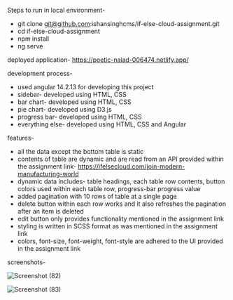 Steps to run in local environment-
* git clone git@github.com:ishansinghcms/if-else-cloud-assignment.git
* cd if-else-cloud-assignment
* npm install
* ng serve

deployed application- https://poetic-naiad-006474.netlify.app/

development process-
* used angular 14.2.13 for developing this project
* sidebar- developed using HTML, CSS
* bar chart- developed using HTML, CSS
* pie chart- developed using D3.js
* progress bar- developed using HTML, CSS
* everything else- developed using HTML, CSS and Angular

features-
* all the data except the bottom table is static
* contents of table are dynamic and are read from an API provided within the assignment link- https://ifelsecloud.com/join-modern-manufacturing-world
* dynamic data includes- table headings, each table row contents, button colors used within each table row, progress-bar progress value
* added pagination with 10 rows of table at a single page
* delete button within each row works and it also refreshes the pagination after an item is deleted
* edit button only provides functionality mentioned in the assignment link
* styling is written in SCSS format as was mentioned in the assignment link
* colors, font-size, font-weight, font-style are adhered to the UI provided in the assignment link 

screenshots-

![Screenshot (82)](https://github.com/ishansinghcms/if-else-cloud-assignment/assets/66079152/c2a700de-3215-4955-8d96-5e14decb11f7)

![Screenshot (83)](https://github.com/ishansinghcms/if-else-cloud-assignment/assets/66079152/62d9f9b7-80d1-40c5-add4-cd96a50c7b78)

